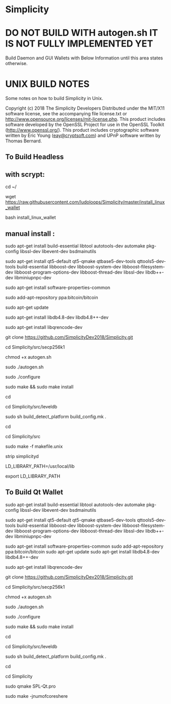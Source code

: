 # Simplicity

DO NOT BUILD WITH autogen.sh IT IS NOT FULLY IMPLEMENTED YET
==============================================================

Build Daemon and GUI Wallets with Below Information until this area states otherwise.


UNIX BUILD NOTES
====================
Some notes on how to build Simplicity in Unix.

Copyright (c) 2018 The Simplicity Developers
Distributed under the MIT/X11 software license, see the accompanying
file license.txt or http://www.opensource.org/licenses/mit-license.php.
This product includes software developed by the OpenSSL Project for use in
the OpenSSL Toolkit (http://www.openssl.org/).  This product includes
cryptographic software written by Eric Young (eay@cryptsoft.com) and UPnP
software written by Thomas Bernard.


To Build Headless
-----------------
with scrypt:
------------

 cd ~/
 
 wget https://raw.githubusercontent.com/ludoloops/Simplicity/master/install_linux_wallet
 
 bash install_linux_wallet
 
 
manual install :
----------------

sudo apt-get install build-essential libtool autotools-dev automake pkg-config libssl-dev libevent-dev bsdmainutils

sudo apt-get install qt5-default qt5-qmake qtbase5-dev-tools qttools5-dev-tools build-essential libboost-dev libboost-system-dev libboost-filesystem-dev libboost-program-options-dev libboost-thread-dev libssl-dev libdb++-dev libminiupnpc-dev 

sudo apt-get install software-properties-common

sudo add-apt-repository ppa:bitcoin/bitcoin

sudo apt-get update

sudo apt-get install libdb4.8-dev libdb4.8++-dev

sudo apt-get install libqrencode-dev

git clone https://github.com/SimplicityDev2018/Simplicity.git

cd Simplicity/src/secp256k1

chmod +x autogen.sh

sudo ./autogen.sh

sudo ./configure

sudo make && sudo make install

cd

cd Simplicity/src/leveldb

sudo sh build_detect_platform build_config.mk .

cd

cd Simplicity/src

sudo make -f makefile.unix

strip simplicityd

LD_LIBRARY_PATH=/usr/local/lib

export LD_LIBRARY_PATH


To Build Qt Wallet
------------------

sudo apt-get install build-essential libtool autotools-dev automake pkg-config libssl-dev libevent-dev bsdmainutils

sudo apt-get install qt5-default qt5-qmake qtbase5-dev-tools qttools5-dev-tools build-essential libboost-dev libboost-system-dev libboost-filesystem-dev libboost-program-options-dev libboost-thread-dev libssl-dev libdb++-dev libminiupnpc-dev 

sudo apt-get install software-properties-common
sudo add-apt-repository ppa:bitcoin/bitcoin
sudo apt-get update
sudo apt-get install libdb4.8-dev libdb4.8++-dev

sudo apt-get install libqrencode-dev

git clone https://github.com/SimplicityDev2018/Simplicity.git

cd Simplicity/src/secp256k1

chmod +x autogen.sh

sudo ./autogen.sh

sudo ./configure

sudo make && sudo make install

cd

cd Simplicity/src/leveldb

sudo sh build_detect_platform build_config.mk .

cd

cd Simplicity

sudo qmake SPL-Qt.pro

sudo make -jnumofcoreshere
